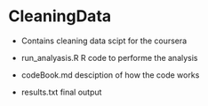 # CleaningData
* Contains cleaning data scipt for the coursera 

* run_analyasis.R R code to performe the analysis

* codeBook.md desciption of how the code works

* results.txt final output